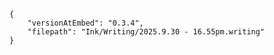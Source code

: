 


```handwritten-ink
{
	"versionAtEmbed": "0.3.4",
	"filepath": "Ink/Writing/2025.9.30 - 16.55pm.writing"
}
```

